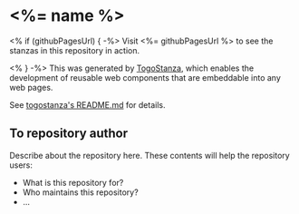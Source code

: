 # <%= name %>

<% if (githubPagesUrl) { -%>
Visit <%= githubPagesUrl %> to see the stanzas in this repository in action.

<% } -%>
This was generated by [TogoStanza](http://togostanza.org), which enables the development of reusable web components that are embeddable into any web pages.

See [togostanza's README.md](https://github.com/togostanza/togostanza#readme) for details.

## To repository author

Describe about the repository here. These contents will help the repository users:

- What is this repository for?
- Who maintains this repository?
- ...
